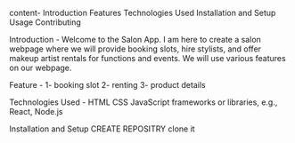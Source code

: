 <!-- Salon App -->
content- 
Introduction
Features
Technologies Used
Installation and Setup
Usage
Contributing

Introduction - Welcome to the Salon App. I am here to create a salon webpage where we will provide booking slots, hire stylists, and offer makeup artist rentals for functions and events. We will use various features on our webpage.

Feature - 1- booking slot
2- renting
3- product details

Technologies Used - 
HTML
CSS
JavaScript
frameworks or libraries, e.g., React, Node.js

Installation and Setup
 CREATE REPOSITRY
 clone it 
 

